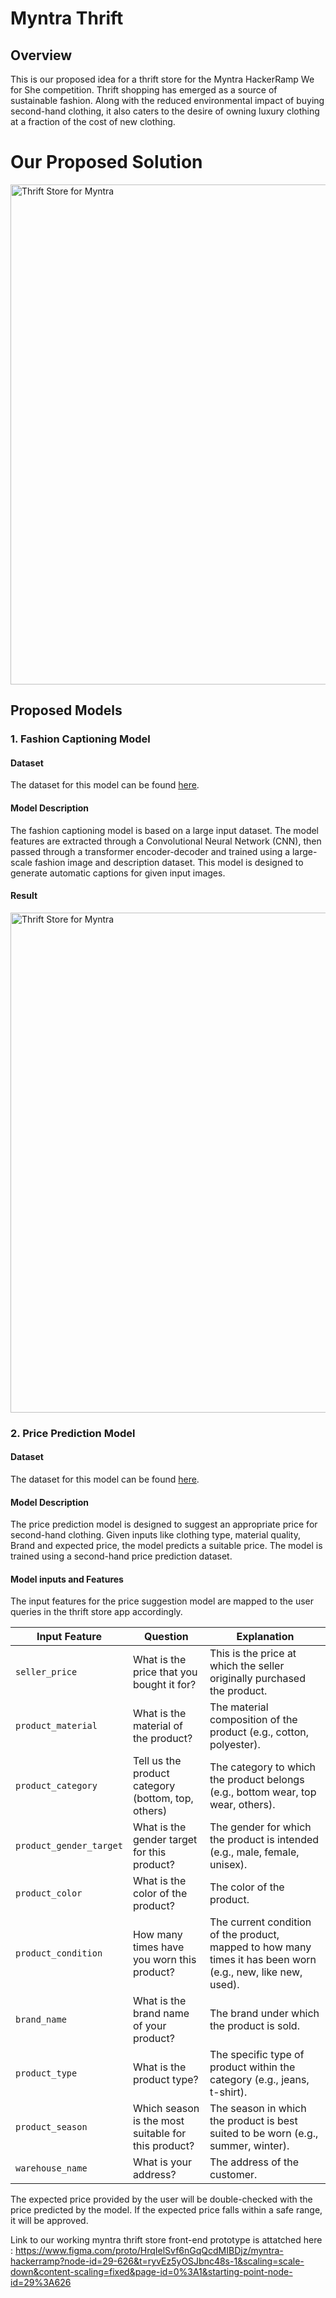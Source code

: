 
# Myntra Thrift

## Overview

This is our proposed idea for a thrift store for the Myntra HackerRamp We for She competition. Thrift shopping has emerged as a source of sustainable fashion. Along with the reduced environmental impact of buying second-hand clothing, it also caters to the desire of owning luxury clothing at a fraction of the cost of new clothing.
# Our Proposed Solution 
<img src="https://github.com/user-attachments/assets/80daa3c7-1a59-4173-855d-ba682522e92c" alt="Thrift Store for Myntra" width="800"/>


## Proposed Models

### 1. Fashion Captioning Model

#### Dataset
The dataset for this model can be found [here](https://www.kaggle.com/competitions/h-and-m-personalized-fashion-recommendations/data).

#### Model Description
The fashion captioning model is based on a large input dataset. The model features are extracted through a Convolutional Neural Network (CNN), then passed through a transformer encoder-decoder and trained using a large-scale fashion image and description dataset. This model is designed to generate automatic captions for given input images.
#### Result
<img src="https://github.com/user-attachments/assets/320df869-8ab2-413c-ac44-2c6c89275597" alt="Thrift Store for Myntra" width="800"/>


### 2. Price Prediction Model

#### Dataset
The dataset for this model can be found [here](https://www.kaggle.com/datasets/justinpakzad/vestiaire-fashion-dataset).

#### Model Description
The price prediction model is designed to suggest an appropriate price for second-hand clothing. Given inputs like clothing type, material quality, Brand and expected price, the model predicts a suitable price. The model is trained using a second-hand price prediction dataset.

#### Model inputs and Features
The input features for the price suggestion model are mapped to the user queries in the thrift store app accordingly.


| **Input Feature**           | **Question**                                                                 | **Explanation**                                                                                                           |
|-----------------------------|------------------------------------------------------------------------------|---------------------------------------------------------------------------------------------------------------------------|
| `seller_price`              | What is the price that you bought it for?                                     | This is the price at which the seller originally purchased the product.                                                   |
| `product_material`          | What is the material of the product?                                          | The material composition of the product (e.g., cotton, polyester).                                                        |
| `product_category`          | Tell us the product category (bottom, top, others)                            | The category to which the product belongs (e.g., bottom wear, top wear, others).                                          |
| `product_gender_target`     | What is the gender target for this product?                                   | The gender for which the product is intended (e.g., male, female, unisex).                                                |
| `product_color`             | What is the color of the product?                                             | The color of the product.                                                                                                 |
| `product_condition`         | How many times have you worn this product?                                    | The current condition of the product, mapped to how many times it has been worn (e.g., new, like new, used).              |
| `brand_name`                | What is the brand name of your product?                                       | The brand under which the product is sold.                                                                                |
| `product_type`              | What is the product type?                                                     | The specific type of product within the category (e.g., jeans, t-shirt).                                                  |
| `product_season`            | Which season is the most suitable for this product?                           | The season in which the product is best suited to be worn (e.g., summer, winter).                                         |
| `warehouse_name`            | What is your address?                                                         | The address of the customer.                                                                                              |



The expected price provided by the user will be double-checked with the price predicted by the model. If the expected price falls within a safe range, it will be approved.

Link to our working myntra thrift store front-end prototype is attatched here : https://www.figma.com/proto/HrqIelSvf6nGqQcdMIBDjz/myntra-hackerramp?node-id=29-626&t=ryvEz5yOSJbnc48s-1&scaling=scale-down&content-scaling=fixed&page-id=0%3A1&starting-point-node-id=29%3A626 
